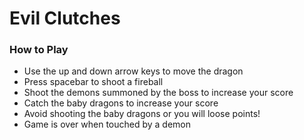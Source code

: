 # Evil Clutches

### How to Play
- Use the up and down arrow keys to move the dragon
- Press spacebar to shoot a fireball
- Shoot the demons summoned by the boss to increase your score
- Catch the baby dragons to increase your score
- Avoid shooting the baby dragons or you will loose points!
- Game is over when touched by a demon
